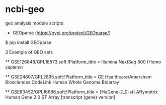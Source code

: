 # ncbi-geo
geo analysis module scripts

- GEOparse (https://pypi.org/project/GEOparse/)

$ pip install GEOparse

3 Example of GEO sets

** GSE126848/GPL18573.soft:!Platform_title = Illumina NextSeq 500 (Homo sapiens)

** GSE24807/GPL2895.soft:!Platform_title = GE Healthcare/Amersham Biosciences CodeLink Human Whole Genome Bioarray

** GSE83452/GPL16686.soft:!Platform_title = [HuGene-2_0-st] Affymetrix Human Gene 2.0 ST Array [transcript (gene) version]
